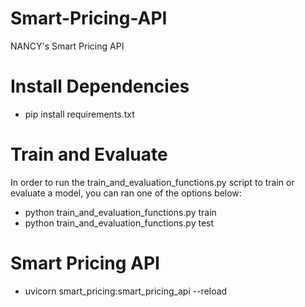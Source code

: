 # Smart-Pricing-API
NANCY's Smart Pricing API

# Install Dependencies
- pip install requirements.txt

# Train and Evaluate
In order to run the train_and_evaluation_functions.py script to train or evaluate a model, you can ran one of the options below:
- python train_and_evaluation_functions.py train
- python train_and_evaluation_functions.py test

# Smart Pricing API
-  uvicorn smart_pricing:smart_pricing_api --reload 